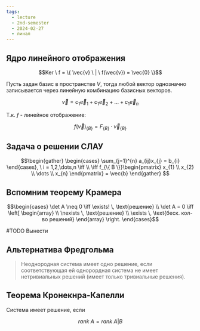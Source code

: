 ```yaml
---
tags:
  - lecture
  - 2nd-semester
  - 2024-02-27
  - линал
---
```


## Ядро линейного отображения

$$Ker \ f = \{ \vec{v} \ | \ f(\vec{v}) = \vec{0} \}$$

Пусть задан базис в пространстве $V$, тогда любой вектор однозначно записывается через линейную комбинацию базисных векторов.

$$\vec{v} = c_{1}\vec{e}_{1} + c_{1}\vec{e}_{2} + \dots + c_{1}\vec{e}_{n}$$

Т.к. $f$ - линейное отображение:

$$f(\vec{v})_{\{ B \}} = F_{\{ B \}} \cdot \vec{v}_{\{ B \}}$$

## Задача о решении СЛАУ

$$\begin{gather}
\begin{cases}
\sum_{j=1}^{n} a_{ij}x_{j} = b_{i}
\end{cases}, \ i = 1,2,\dots,n \iff \\
\iff f_{\{ B \}}\begin{pmatrix}
x_{1} \\
x_{2} \\
\dots \\
x_{n}
\end{pmatrix} = \vec{b}
\end{gather}
$$

## Вспомним теорему Крамера

$$\begin{cases}
\det A \neq 0 \iff \exists! \, \text{решение} \\
\det A = 0 \iff \left[ \begin{array}
\\
\nexists \, \text{решение} \\
\exists \, \text{беск. кол-во решений}
\end{array} \right.
\end{cases}$$

#TODO Вынести
## Альтернатива Фредгольма

> Неоднородная система имеет одно решение, если соответствующая ей однорордная система не имеет нетривиальных решений (имеет только тривиальные решения).

## Теорема Кронекнра-Капелли

Система имеет решение, если

$$rank \ A = rank \ A|B$$
